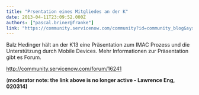 ```yaml
---
title: "Prsentation eines Mitgliedes an der K"
date: 2013-04-11T23:09:52.000Z
authors: ["pascal.briner@franke"]
link: "https://community.servicenow.com/community?id=community_blog&sys_id=582de2e5dbd0dbc01dcaf3231f96198f"
---
```

<p>Balz Hedinger hält an der K13 eine Präsentation zum IMAC Prozess und die Unterstützung durch Mobile Devices. Mehr Informationen zur Präsentation gibt es Forum.</p><p></p><p><a title="k-external-small" class="jive-link-external-small" href="http://community.servicenow.com/forum/16241" rel="nofollow">http://community.servicenow.com/forum/16241</a></p><p>(<strong>moderator note: the link above is no longer active - Lawrence Eng, 020314)</strong></p>